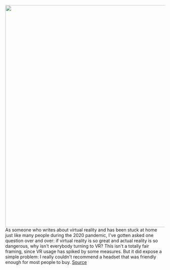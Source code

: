 <img src='https://cdn.vox-cdn.com/thumbor/9sB8TKW-etdNr4X0JQzY7hOBeRE=/0x0:2040x1360/1200x675/filters:focal(948x474:1274x800)/cdn.vox-cdn.com/uploads/chorus_image/image/67416964/akrales_200904_4160_0135.0.0.jpg' width='700px' /><br/>
As someone who writes about virtual reality and has been stuck at home just like many people during the 2020 pandemic, I've gotten asked one question over and over: if virtual reality is so great and actual reality is so dangerous, why isn't everybody turning to VR? This isn't a totally fair framing, since VR usage has spiked by some measures. But it did expose a simple problem: I really couldn't recommend a headset that was friendly enough for most people to buy.
<a href='https://www.theverge.com/21437674/oculus-quest-2-review-features-photos'> Source <a/>